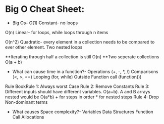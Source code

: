 # Big O Cheat Sheet:

- Big Os-
O(1) Constant- no loops
<!-- O(log N) Logarithmic- usually searching algorithms have log n if they are sorted (Binary Search) -->
O(n) Linear- for loops, while loops through n items
<!-- O(n*log(n)) Log Liniear- usually sorting operations -->
O(n^2) Quadratic- every element in a collection needs to be compared to ever other element. Two
nested loops
<!-- O(2^n) Exponential- recursive algorithms that solves a problem of size N -->
<!-- O(n!) Factorial- you are adding a loop for every element -->

**Iterating through half a collection is still O(n)
**Two seperate collections O(a + b)

- What can cause time in a function?-
Operations (+, -, *, /)
Comparisons (<, >, ==)
Looping (for, while)
Outside Function call (function())

Rule BookRule 1: Always worst Case
Rule 2: Remove Constants
Rule 3: Different inputs should have different variables. O(a+b). A and B arrays nested would be
O(a*b)
        + for steps in order
        * for nested steps
Rule 4: Drop Non-dominant terms

- What causes Space complexity?-
Variables
Data Structures
Function Call
Allocations